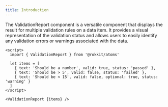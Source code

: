 ```yaml
---
title: Introduction
---
```


The ValidationReport component is a versatile component that displays the result for multiple validation rules on a data item. It provides a visual representation of the validation status and allows users to easily identify any validation errors or warnings associated with the data.

```svelte
<script>
  import { ValidationReport } from '@rokkit/atoms'

  let items = [
    { text: 'Should be a number', valid: true, status: 'passed' },
    { text: 'Should be > 5', valid: false, status: 'failed' },
    { text: 'Should be < 15', valid: false, optional: true, status: 'warning' }
  ]
</script>

<ValidationReport {items} />
```
